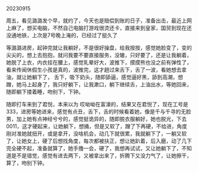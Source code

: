 20230915

周五，看见潞潞发个早，就约了，今天也是赔偿到账的日子，准备出击，最近上网上麻了，想买电脑，不然自己电脑打游戏很烫还卡，直接来到皇家，国贸到现在还没通地铁，上次是7号晚上淹的，已经过了挺久了

等潞潞进房，起钟完就让我躺好，不是很好操盘，给我按按，感觉她脸变了，变的尖尖的，想上去抱抱，就问我要不要直接服务，没辙，只好要了，还是让我躺着，她脱了上衣，内衣挂在腰上，感觉乳晕好大，波推下，摸摸熊也没之前有弹性了，看来传闻休假生小孩是真的，波推完，这才趟过来舌下，舌了一波，看她想去拿油，就让她躺下了， 舌下，吸下奶头，随即舔逼，感觉逼好黑，舔到高潮，想蹭，她马上起身了，我只好躺下，让我漱口，躺下继续舌，上油出水，等她回来，随即躺下搂着睡，吻别下，下钟。

随即打车来到了君悦，本来以为 哎呦呦在富濠的，结果又在君悦了，现在工号是333，进房等她进来，感觉有点丑，舌下，舌的时候看着她，像是千与千寻的无脸男，加上她有点神经兮兮的，感觉挺诡异的，随即脱衣服躺好，她也脱光，下去0011，这才硬起来，让她躺下，想捅，但是又软了，蹭了下再硬，不给进，角度刚对准她就扭开，或是拿开，没啥机会，动几下就很累，我就躺下了，一躺又软了，让她女上，硬了后想找角度，每次都被扶正，想让她趴着，后入磨，动了几下完全硬不起，准备就算了，她手撸一会，硬了，我想再试试，又让她躺下了，不知道是不是错觉，感觉有进去两下，又被拿出来了，折腾下又没力气了，让她擦干，算了，吻别下钟。

